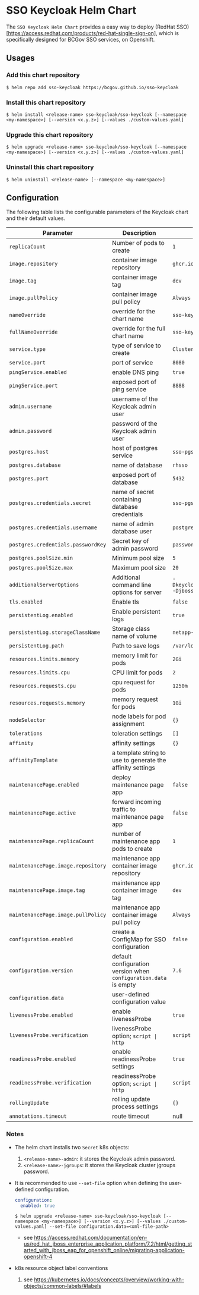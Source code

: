 # SSO Keycloak Helm Chart

The `SSO Keycloak Helm Chart` provides a easy way to deploy (RedHat SSO)[https://access.redhat.com/products/red-hat-single-sign-on], which is specifically designed for BCGov SSO services, on Openshift.

## Usages

### Add this chart repository

```console
$ helm repo add sso-keycloak https://bcgov.github.io/sso-keycloak
```

### Install this chart repository

```console
$ helm install <release-name> sso-keycloak/sso-keycloak [--namespace <my-namespace>] [--version <x.y.z>] [--values ./custom-values.yaml]
```

### Upgrade this chart repository

```console
$ helm upgrade <release-name> sso-keycloak/sso-keycloak [--namespace <my-namespace>] [--version <x.y.z>] [--values ./custom-values.yaml]
```

### Uninstall this chart repository

```console
$ helm uninstall <release-name> [--namespace <my-namespace>]
```

## Configuration

The following table lists the configurable parameters of the Keycloak chart and their default values.

| Parameter                          | Description                                                      | Default                                                                                    |
| ---------------------------------- | ---------------------------------------------------------------- | ------------------------------------------------------------------------------------------ |
| `replicaCount`                     | Number of pods to create                                         | `1`                                                                                        |
| `image.repository`                 | container image repository                                       | `ghcr.io/bcgov/sso`                                                                        |
| `image.tag`                        | container image tag                                              | `dev`                                                                                      |
| `image.pullPolicy`                 | container image pull policy                                      | `Always`                                                                                   |
| `nameOverride`                     | override for the chart name                                      | `sso-keycloak`                                                                             |
| `fullNameOverride`                 | override for the full chart name                                 | `sso-keycloak`                                                                             |
| `service.type`                     | type of service to create                                        | `ClusterIP`                                                                                |
| `service.port`                     | port of service                                                  | `8080`                                                                                     |
| `pingService.enabled`              | enable DNS ping                                                  | `true`                                                                                     |
| `pingService.port`                 | exposed port of ping service                                     | `8888`                                                                                     |
| `admin.username`                   | username of the Keycloak admin user                              |                                                                                            |
| `admin.password`                   | password of the Keycloak admin user                              |                                                                                            |
| `postgres.host`                    | host of postgres service                                         | `sso-pgsql-master`                                                                         |
| `postgres.database`                | name of database                                                 | `rhsso`                                                                                    |
| `postgres.port`                    | exposed port of database                                         | `5432`                                                                                     |
| `postgres.credentials.secret`      | name of secret containing database credentials                   | `sso-pgsql`                                                                                |
| `postgres.credentials.username`    | name of admin database user                                      | `postgres`                                                                                 |
| `postgres.credentials.passwordKey` | Secret key of admin password                                     | `password-superuser`                                                                       |
| `postgres.poolSize.min`            | Minimum pool size                                                | `5`                                                                                        |
| `postgres.poolSize.max`            | Maximum pool size                                                | `20`                                                                                       |
| `additionalServerOptions`          | Additional command line options for server                       | `-Dkeycloak.profile.feature.authorization=enabled -Djboss.persistent.log.dir=/var/log/eap` |
| `tls.enabled`                      | Enable tls                                                       | `false`                                                                                    |
| `persistentLog.enabled`            | Enable persistent logs                                           | `true`                                                                                     |
| `persistentLog.storageClassName`   | Storage class name of volume                                     | `netapp-file-standard`                                                                     |
| `persistentLog.path`               | Path to save logs                                                | `/var/log/eap`                                                                             |
| `resources.limits.memory`          | memory limit for pods                                            | `2Gi`                                                                                      |
| `resources.limits.cpu`             | CPU limit for pods                                               | `2`                                                                                        |
| `resources.requests.cpu`           | cpu request for pods                                             | `1250m`                                                                                    |
| `resources.requests.memory`        | memory request for pods                                          | `1Gi`                                                                                      |
| `nodeSelector`                     | node labels for pod assignment                                   | `{}`                                                                                       |
| `tolerations`                      | toleration settings                                              | `[]`                                                                                       |
| `affinity`                         | affinity settings                                                | `{}`                                                                                       |
| `affinityTemplate`                 | a template string to use to generate the affinity settings       |                                                                                            |
| `maintenancePage.enabled`          | deploy maintenance page app                                      | `false`                                                                                    |
| `maintenancePage.active`           | forward incoming traffic to maintenance page app                 | `false`                                                                                    |
| `maintenancePage.replicaCount`     | number of maintenance app pods to create                         | `1`                                                                                        |
| `maintenancePage.image.repository` | maintenance app container image repository                       | `ghcr.io/bcgov/sso-maintenance`                                                            |
| `maintenancePage.image.tag`        | maintenance app container image tag                              | `dev`                                                                                      |
| `maintenancePage.image.pullPolicy` | maintenance app container image pull policy                      | `Always`                                                                                   |
| `configuration.enabled`            | create a ConfigMap for SSO configuration                         | `false`                                                                                    |
| `configuration.version`            | default configuration version when `configuration.data` is empty | `7.6`                                                                                      |
| `configuration.data`               | user-defined configuration value                                 |                                                                                            |
| `livenessProbe.enabled`            | enable livenessProbe                                             | `true`                                                                                     |
| `livenessProbe.verification`       | livenessProbe option; `script \| http`                           | `script`                                                                                   |
| `readinessProbe.enabled`           | enable readinessProbe settings                                   | `true`                                                                                     |
| `readinessProbe.verification`      | readinessProbe option; `script \| http`                          | `script`                                                                                   |
| `rollingUpdate`                    | rolling update process settings                                  | `{}`                                                                                       |
| `annotations.timeout`                | route timeout                                  | null

### Notes

- The helm chart installs two `Secret` k8s objects:

  1. `<release-name>-admin`: it stores the Keycloak admin password.
  2. `<release-name>-jgroups`: it stores the Keycloak cluster jgroups password.

- It is recommended to use `--set-file` option when defining the user-defined configuration.

  ```yaml
  configuration:
    enabled: true
  ```

  ```console
  $ helm upgrade <release-name> sso-keycloak/sso-keycloak [--namespace <my-namespace>] [--version <x.y.z>] [--values ./custom-values.yaml] --set-file configuration.data=<xml-file-path>
  ```

  - see https://access.redhat.com/documentation/en-us/red_hat_jboss_enterprise_application_platform/7.2/html/getting_started_with_jboss_eap_for_openshift_online/migrating-application-openshift-4

- k8s resource object label conventions
  1. see https://kubernetes.io/docs/concepts/overview/working-with-objects/common-labels/#labels
